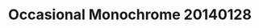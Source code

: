 ---
id_key: '18'
image: image_00046.jpg
thumbnail: thumb_image_00046.jpg
title: Occasional Monochrome 20140128
dimensions: 200 × 250
medium: Flasche Acrylic on canvas
year: '1990'
artist: Coralee Mater  
notes: 'yearning soon becomes manipulated

'
galleries: "- apple   - orange"
permalink: "/new/18.html"
layout: single-work
---